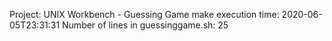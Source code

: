 Project: UNIX Workbench - Guessing Game
make execution time: 2020-06-05T23:31:31
Number of lines in guessinggame.sh: 25
